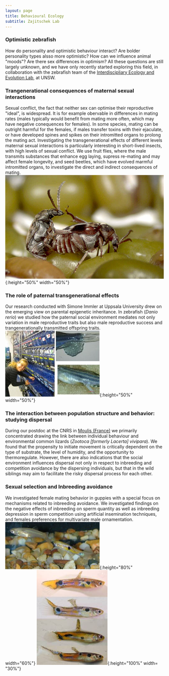 ```yaml
---
layout: page
title: Behavioural Ecology
subtitle: Zajitschek Lab 
---
```

### Optimistic zebrafish    

How do personality and optimistic behaviour interact? Are bolder personality types alsso more optimistic? How can we influence animal "moods"? Are there sex differences in optimism? All these questions are still largely unknown, and we have only recently started exploring this field, in collaboration with the zebrafish team of the [Interdiscipliary Ecology and Evolution Lab](http://www.i-deel.org/), at UNSW.   

### Trangenerational consequences of maternal sexual interactions   

Sexual conflict, the fact that neither sex can optimise their reproductive  "ideal", is widespread. It is for example obervable in differences in mating rates (males typically would benefit from mating more often, which may have negative conequences for females). In some species, mating can be outright harmful for the females, if males transfer toxins with their ejaculate, or have developed spines and spikes on their intromitted organs to prolong the mating act. Investigating the transgenerational effects of different levels maternal sexual interactions is particularly interesting in short-lived insects, with high levels of sexual conflict. We use fruit flies, where the male transmits substances that enhance egg laying, supress re-mating and may affect female longevity, and seed beetles, which have evolved marmful intromitted organs, to investigate the direct and indirect consequences of mating.   
![seedbeetles](img/sb.jpeg){:height="50%" width="50%"}

### The role of paternal transgenerational effects

Our research conducted with Simone Immler at Uppsala University drew on the emerging view on parental epigenetic inheritance. In zebrafish (*Danio rerio*) we studied how the paternal social environment mediates not only variation in male reproductive traits but also male reproductive success and trangenerationally transmitted offspring traits.   
![zebrafishLab](img/zf.jpeg){:height="50%" width="50%"}


### The interaction between population structure and behavior: studying dispersal   

During our postdoc at the CNRS in [Moulis (France)](http://www.ecoex-moulis.cnrs.fr/spip.php?article200) we primarily 
concentrated drawing the link between individual behaviour and  environmental common lizards (*Zootoca [formerly Lacerta] vivipara*). 
We found that the propensity to initiate movement is critically dependent on the type of substrate, the level of humidity, 
and the opportunity to thermoregulate. However, there are also indications that the social environment influences dispersal 
not only in respect to inbreeding and competition avoidance by the dispersing individuals, but that in the wild siblings may 
aim to facilitate the risky dispersal process for each other.


### Sexual selection and Inbreeding avoidance    

We investigated female mating behavior in guppies with a special focus on mechanisms related to inbreeding avoidance. We investigated findings on the negative effects of inbreeding on sperm quantity as well as inbreeding depression in sperm competition using artificial insemination techniques, and females preferences for multivariate male ornamentation.   
![guppies](img/guppy.jpeg){:height="80%" width="60%"}  ![males](img/maleguppies.jpeg){:height="100%" width= "30%"}

